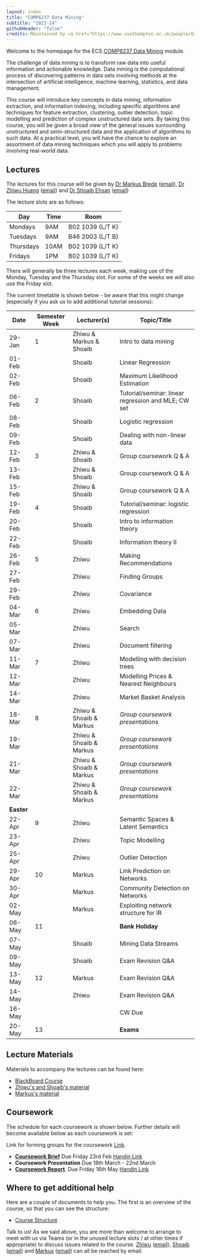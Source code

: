 ```yaml
---
layout: index
title: "COMP6237 Data Mining"
subtitle: "2023-24"
githubHeader: "false"
credits: Maintained by <a href="https://www.southampton.ac.uk/people/628dpz/doctor-shoaib-ehsan">Dr Shoaib Ehsan</a>.
---
```


Welcome to the homepage for the ECS [COMP6237 Data Mining](https://secure.ecs.soton.ac.uk/module/COMP6237) module.

The challenge of data mining is to transform raw data into useful information and actionable knowledge. Data mining is the computational process of discovering patterns in data sets involving methods at the intersection of artificial intelligence, machine learning, statistics, and data management. 

This course will introduce key concepts in data mining, information extraction, and information indexing; including specific algorithms and techniques for feature extraction, clustering, outlier detection, topic modelling and prediction of complex unstructured data sets. By taking this course, you will be given a broad view of the general issues surrounding unstructured and semi-structured data and the application of algorithms to such data. At a practical level, you will have the chance to explore an assortment of data mining techniques which you will apply to problems involving real-world data. 

## Lectures
The lectures for this course will be given by <a href="http://www.ecs.soton.ac.uk/people/mb8">Dr Markus Brede</a> ([email](mailto:mb8@ecs.soton.ac.uk)), <a href="http://www.ecs.soton.ac.uk/people/jh1c18">Dr Zhiwu Huang</a> ([email](mailto:zhiwu.huang@soton.ac.uk)) and <a href="http://www.ecs.soton.ac.uk/people/se3e22">Dr Shoaib Ehsan</a>  ([email](mailto:s.ehsan@soton.ac.uk))

The lecture slots are as follows: 

Day        | Time | Room   
-----------|------|---------------
Mondays    | 9AM	| B02 1039 (L/T K)
Tuesdays   | 9AM  | B46 2003 (L/T B)
Thursdays	 | 10AM	| B02 1039 (L/T K)
Fridays	   | 1PM	| B02 1039 (L/T K)

There will generally be three lectures each week, making use of the Monday, Tuesday and the Thursday slot. For some of the weeks we will also use the Friday slot. 

The current timetable is shown below - be aware that this might change (especially if you ask us to add additional tutorial sessions):

| Date       | Semester Week | Lecturer(s)             | Topic/Title                                           | 
|------------|---------------|-------------------------|-------------------------------------------------------| 
| 29-Jan     | 1             | Zhiwu & Markus & Shoaib | Intro to data mining                                  | 
| 01-Feb     |               | Shoaib                  | Linear Regression                                     |
| 02-Feb     |               | Shoaib                  | Maximum Likelihood Estimation                         | 
| 06-Feb     | 2             | Shoaib                  | Tutorial/seminar: linear regression and MLE; CW set   | 
| 08-Feb     |               | Shoaib                  | Logistic regression                                   |
| 09-Feb     |               | Shoaib                  | Dealing with non-linear data                          |
| 12-Feb     | 3             | Zhiwu & Shoaib          | Group coursework Q & A                                |
| 13-Feb     |               | Zhiwu & Shoaib          | Group coursework Q & A                                |
| 15-Feb     |               | Zhiwu & Shoaib          | Group coursework Q & A                                | 
| 19-Feb     | 4             | Shoaib                  | Tutorial/seminar: logistic regression                 |
| 20-Feb     |               | Shoaib                  | Intro to information theory                           |
| 22-Feb     |               | Shoaib                  | Information theory II                                 |
| 26-Feb     | 5             | Zhiwu                   | Making Recommendations                                | 
| 27-Feb     |               | Zhiwu                   | Finding Groups                                        |
| 29-Feb     |               | Zhiwu                   | Covariance                                            |      
| 04-Mar     | 6             | Zhiwu                   | Embedding Data                                        |
| 05-Mar     |               | Zhiwu                   | Search                                                |
| 07-Mar     |               | Zhiwu                   | Document filtering                                    |
| 11-Mar     | 7             | Zhiwu                   | Modelling with decision trees                         |
| 12-Mar     |               | Zhiwu                   | Modelling Prices & Nearest Neighbours                 | 
| 14-Mar     |               | Zhiwu                   | Market Basket Analysis                                |
| 18-Mar     | 8             | Zhiwu & Shoaib & Markus | _Group coursework presentations_                      | 
| 19-Mar     |               | Zhiwu & Shoaib & Markus | _Group coursework presentations_                      | 
| 21-Mar     |               | Zhiwu & Shoaib & Markus | _Group coursework presentations_                      |
| 22-Mar     |               | Zhiwu & Shoaib & Markus | _Group coursework presentations_                      | 
| **Easter** |               |                         |                                                       | 
| 22-Apr     | 9             | Zhiwu                   | Semantic Spaces & Latent Semantics                    |
| 23-Apr     |               | Zhiwu                   | Topic Modelling                                       |
| 25-Apr     |               | Zhiwu                   | Outlier Detection                                     |
| 29-Apr     | 10            | Markus                  | Link Prediction on Networks                           |
| 30-Apr     |               | Markus                  | Community Detection on Networks                       |
| 02-May     |               | Markus                  | Exploiting network structure for IR                   | 
| 06-May     | 11            |                         | **Bank Holiday**                                      |
| 07-May     |               | Shoaib                  | Mining Data Streams                                   |
| 09-May     |               | Shoaib                  | Exam Revision Q&A                                     |  
| 13-May     | 12            | Markus                  | Exam Revision Q&A                                     | 
| 14-May     |               | Zhiwu                   | Exam Revision Q&A                                     |
| 16-May     |               |                         | CW Due                                                | 
| 20-May     | 13            |                         | **Exams**                                             |



## Lecture Materials
Materials to accompany the lectures can be found here:
* [BlackBoard Course](https://blackboard.soton.ac.uk/)
* [Zhiwu's and Shoaib's material](zh.html)
* [Markus's material](http://users.ecs.soton.ac.uk/mb8/stats/datamining.html)

## Coursework
The schedule for each coursework is shown below. Further details will become available below as each coursework is set:

Link for forming groups for the coursework [Link](https://secure.ecs.soton.ac.uk/student/wiki/w/COMP6237-2023-classlist).
* **[Coursework Brief](https://comp6237.ecs.soton.ac.uk/cw/coursework1.html)** Due Friday 23rd Feb [Handin Link](https://handin.ecs.soton.ac.uk/soton/2324/COMP6237/2/)
* **Coursework Presentation** Due 18th March - 22nd March 
* **[Coursework Report](https://comp6237.ecs.soton.ac.uk/cw/coursework1.html)**. Due Friday 16th May [Handin Link](https://handin.ecs.soton.ac.uk/soton/2324/COMP6237/4/)

## Where to get additional help
Here are a couple of documents to help you. The first is an overview of the course, so that you can see the structure: 
* [Course Structure](./lectures/pdf/COMP6237KO.pdf)

Talk to us! As we said above, you are more than welcome to arrange to meet with us via Teams (or in the unused lecture slots / at other times if appropriate) to discuss issues related to the course. <a href="https://www.southampton.ac.uk/people/62bxzm/doctor-zhiwu-huang">Zhiwu</a> ([email](mailto:zhiwu.huang@soton.ac.uk)),  <a href="http://www.ecs.soton.ac.uk/people/se3e22">Shoaib</a> ([email](mailto:se3e22@ecs.soton.ac.uk)) and <a href="http://www.ecs.soton.ac.uk/people/mb8">Markus</a> ([email](mailto:mb8@ecs.soton.ac.uk)) can all be reached by email.
<!---or by coming to find us in our offices (32/3091 for Shoaib & 32/4033 for Markus). --->

<!---For further practical help, you can also talk with the PhD students, who run the help desk in the Zepler lab.--->
